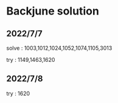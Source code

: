 Backjune solution
==================
2022/7/7
------
solve : 1003,1012,1024,1052,1074,1105,3013

try : 1149,1463,1620

2022/7/8
--------
try : 1620
